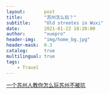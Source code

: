```yaml
---
layout:       post
title:        "苏州怎么玩？"
subtitle:     "Old streetes in Wuxi"
date:         2021-01-22 18:20:00
author:       "xuepro"
header-img:   "img/home_bg.jpg"
header-mask:  0.3
catalog:      true
multilingual: true
tags:
    - Travel
---
```


[一个苏州人教你怎么玩苏州不被坑](https://travel.qunar.com/travelbook/note/7022869)
